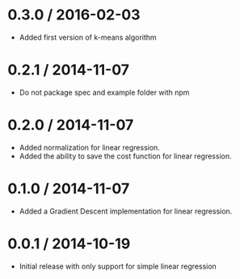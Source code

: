 0.3.0 / 2016-02-03
==================

  * Added first version of k-means algorithm

0.2.1 / 2014-11-07
==================

  * Do not package spec and example folder with npm

0.2.0 / 2014-11-07
==================

  * Added normalization for linear regression.
  * Added the ability to save the cost function for linear regression.

0.1.0 / 2014-11-07
==================

  * Added a Gradient Descent implementation for linear regression.

0.0.1 / 2014-10-19
==================

  * Initial release with only support for simple linear regression
